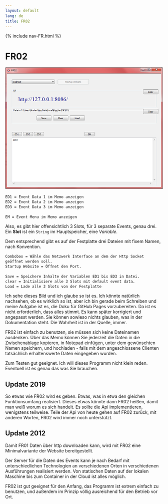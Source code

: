 ```yaml
---
layout: default
lang: de
title: FR02
---
```


{% include nav-FR.html %}

<h1>FR02</h1>

![FR02 screenshot](../images/FR02.png)

```
ED1 = Event Data 1 im Memo anzeigen
ED2 = Event Data 2 im Memo anzeigen
ED3 = Event Data 3 im Memo anzeigen

EM = Event Menu im Memo anzeigen
```

Also, es gibt hier offensichtlich 3 Slots, für 3 separate Events, genau drei.
Ein **Slot** ist ein `String` im Hauptspeicher, eine *Variable*.

Dem entsprechend gibt es auf der Festplatte drei Dateien mit fixem Namen, nach Konvention.

```
Combobox = Wähle das Netzwerk Interface an dem der Http Socket geöffnet werden soll.
Startup Website = Öffnet den Port.

Save = Speichere Inhalte der Variablen ED1 bis ED3 in Datei.
clear = Initialisiere alle 3 Slots mit default event data.
Load = Lade alle 3 Slots von der Festplatte
```

Ich sehe dieses Bild und ich glaube so ist es. Ich könnte natürlich nachsehen, ob es wirklich so ist,
aber ich bin gerade beim Schreiben und meine Aufgabe ist es, die Doku für GitHub Pages vorzubereiten.
Da ist es nicht erforderlich, dass alles stimmt. Es kann später korrigiert und angepasst werden.
Sie können sowieso nichts glauben, was in der Dokumentation steht. Die Wahrheit ist in der Quelle, immer.

FR02 ist einfach zu benutzen, sie müssen sich keine Dateinamen ausdenken.
Über das Memo können Sie jederzeit die Daten in die Zwischenablage kopieren, in Notepad einfügen,
unter dem gewünschten Namen speichern, und hochladen - 
falls mit dem angeschlossene Clienten tatsächlich erhaltenswerte Daten eingegeben wurden.

Zum Testen gut geeignet. Ich will dieses Programm nicht klein reden. 
Eventuell ist es genau das was Sie brauchen.

## Update 2019

So etwas wie FR02 wird es geben. Etwas, was in etwa den gleichen Funktionsumfang realisiert.
Dieses etwas könnte dann FR02 heißen, damit man weiß worum es sich handelt.
Es sollte die Api implementieren, wenigstens teilweise.
Teile der Api von heute gehen auf FR02 zurück, mit anderen Worten, FR02 wird immer noch unterstützt.

## Update 2012

Damit FR01 Daten über http downloaden kann, wird mit FR02 eine Minimalvariante der Website bereitgestellt.

Der Server für die Daten des Events kann je nach Bedarf mit unterschiedlichen Technologien 
an verschiedenen Orten in verschiedenen Ausführungen realisiert werden. 
Von statischen Daten auf der lokalen Maschine bis zum Container in der Cloud ist alles möglich.

FR02 ist gut geeignet für den Anfang, das Programm ist extrem einfach zu benutzen, 
und außerdem im Prinzip völlig ausreichend für den Betrieb vor Ort.
